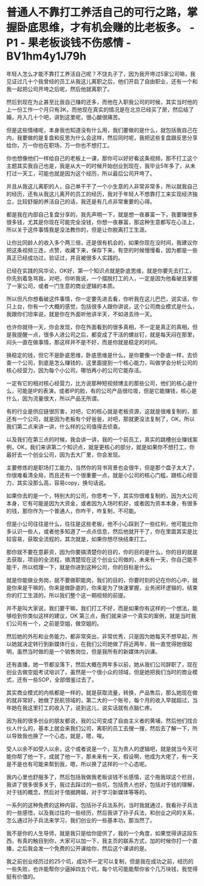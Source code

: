 # 普通人不靠打工养活自己的可行之路，掌握卧底思维，才有机会赚的比老板多。 - P1 - 果老板谈钱不伤感情 - BV1hm4y1J79h

年轻人怎么才能不靠打工养活自己呢？不饶丸子了，因为我开垮过5家公司嘛，我见证过几十个我曾经的员工从我这儿离职之后，他们开启了自由职业，还有一个和我一起把公司开垮之后呢，然后他就离职了。

然后到现在为止甚至比我自己赚的还多，而他在入职我公司的时候，其实当时他的上一份工作一个月只有3K，而他现在真实的情况是在北京已经买了房，然后结了婚，月入几十个吧，讲到这里呢，很心酸很痛苦。

但是这些情绪呢，本身我也知道没有什么用，我们要做的是什么，就包括我自己在内，我要做的是复盘和反思为什么会这样，然后同时呢，我把这些复盘跟反思分享给你，万一你也在职场，万一你也不想打工。

你也想像他们一样给自己的老板上一课，那你可以好好看这条视频，那不打工这个主题其实我自己也是，我是从大一的时候开始创业到现在，我毕业5年多了，从未打过一天工，可能也就是因为这个经历，所以最后公司开垮了。

并且从我这儿离职的人，自己单干干了一个小生意的人非常非常多，所以就我自己的经历，还有从我这儿离开的员工的经历，我对于年轻人不想靠打工来实现经济独立，比较舒服的养活自己的话，我还是有几点非常重要的心得。

都是我在内部自己复盘分享的，我先声明一下，就是想一夜暴富一下，我要赚很多很多钱，尤其是你现在可能完全没钱，你想一夜暴富，那这种生意都写在心法上，所以关于这件事情我是没法教你的，但是让你脱离打工生涯。

让你比同龄人的收入多个两三倍，还是很有机会的，如果你现在没时间，我建议你把这条视频三连，点赞，收藏下来，保存下来，有空的时候慢慢看，因为都是一些真正已经成功过，验证过，并且被很多人实践的。

已经在实践的风华论，OK好，第一个知识点就是卧底思维，就是你要先去打工，你先别着急骂我，对吧，你听我说，一个摆脱打工的人，一定是因为他看破且掌握了一家公司，或者一门生意的商业逻辑的本质。

所以但凡你想看破这件事情，你一定要先进去看，你听我在这儿巴巴，说实话，你只上台，你有一个大概的感觉，包括很多人跟你讲说，这个公司商业模式是什么，我跟你们坦率说，就是你在外面听他讲半天，不如进去待一天。

也许你就待一天，你会发现，你在外面看到的很多真相，不一定是真正的真相，但是我提醒一点，很多人进公司之后，都变成了干活的螺丝钉，就是每天闷在那里，闷头一直在做事情，那这样并不是不好，而是你就是稳定的时间。

换稳定的钱，但它不是卧底思维，卧底思维是什么，是你要像一个卧底一样，去侦查一个公司，到底是怎么赚钱的，这里面提到一个核心能力，叫做学会分析公司的核心经营力，因为每个小公司，哪怕再小的公司它能存活。

一定有它的相对核心经营力，比方说那种短视频博主的那些公司，他们的核心是什么，可能是IP的表演，或者IP的脸，有的公司产品很垃圾，但是它能赚钱，核心是什么，因为流量很大，所以产品无所谓。

有的行业是供应链很厉害，对吧，它的核心就是老板资源，这就是很难复制的，那还有一个公司，就是因为老板有个好爸爸，对吧，那就更没法复制了，OK，所以我们第二点来讲一讲，什么样的公司值得去侦查。

以及我们在第三点的时候，我会讲一讲，我的一个前员工，真实的跳槽创业赚钱案例，OK，我们来讲第二个知识点，就是更核心的部分，就是如果你不想打工，你最好去一个创业公司，因为去大厂里，你会发现。

主要修炼的是职场打工能力，当然你的背书背景也会很牛，但是那个盘子太大了，你很难看清全局，而且还有一个很重要一点，就是小公司的核心门槛，跟核心经营力，其实没那么高，容易copy，换句话说。

如果你去的是一个，特别大的公司，你思考一下，其实你很难复制的，因为大公司本身，它有可能是因为大资金，或者因为入场时机好，或者因为资本本身，有很多的钱，那你作为一个普通人，你咋干，咋复制，不可能。

但是小公司往往是什么，往往是这些老板，他不小心踩到了一些红利，他可能比你多认识一些人，或者他多知道了一点点信息，然后他就开干了，你在里面其实是比较容易，获取全流程的，其次就是，如果你想尽快结束打工。

那你就不要在意薪资，因为你要搞清楚你的目的，你的目的是什么，你的目的就是去获取，项目的全流程，搞清楚现在这个创业公司做的，未来有一天，你自己能不能干，所以梳理一下，就是你进到这种公司，你的目标是什么。

就是你能做业务岗，就不要做职能岗，我们的目的，你要时刻的记在你的心中，就是你来是干嘛的，你来是做卧底的，你来是为了快速掌握，业务闭环逻辑的，结束你的打工生涯的，所以我们整个这一期视频的前提。

并不是叫大家说，我们要干嘛，我们打工不好，而是如果你有这样的一个想法，能够给到你类似这样的建议，OK 第三点，我们就来讲一个真实的案例，就是当时我们公司有一个，之前是空姐，做空姐的。

然后她的外形和业务能力，都非常突出，非常优秀，只是因为她每天不想早起，所以她就决定转行到新媒体行业，在我们公司她做了将近两年，我一直觉得她很聪明，虽然当时做的是一个销售岗位，但是我所有的新媒体内训课。

还有直播，她一节都没落下，然后大概在两年多以前，她从我们公司辞职了，现在创业去做空姐考试培训了，虽然是一个很小众的领域，但是她把我们当时的商业模式，还有一些SOP，全部借鉴过去了。

其实商业模式的内核都是一样的，就是获取流量，转换，产品售后，那么她现在做的就非常好，她做了民航领域的，第二大的一个账号，每个月的收入早就超过，当年她在我这里打工的收入了，说到这儿，说实话就有点脑仁疼。

因为我的很多创业的朋友都说，我的公司变成了自由主义者的黄埔，然后他们找合伙人什么的，基本上就会来我们公司，离职的员工去搜一搜，然后去了解一下，所以导致我也换了一个心态，就是，嗯，唉。

受人以余不如受人以余，这个或者说是一个，互为贵人的逻辑吧，就是就当今天可能你帮了他一下，成就了他一下，那未来有一天，假设啊，他成为大佬了，有一天是不是也有可能来帮到我，嗯，所以换了这样的一个心态呢。

我内心里也舒服多了，然后包括我做我老板谈钱不长感情，这个拖我球这个栏目，我讲了很多很多关于，我过去踩过的一些坑，包括贵人也好，包括对于钱的理解，对于钱的概念，然后对于借据跨越，对于学习新媒体等等的。

一系列的这种免费的这种内容，包括孙子兵法系列，当时我就通过，我看孙子兵法的一些感悟，以及我过往的一些经历，然后我讲了孙子兵法，和创业之间的关系，怎么通过孙子兵法来学习，我们创业的一些基本功，那当然了。

我不是你的人生导师，就是我只是给你提供了，我的一个角度，如果觉得讲这段东西，有真的触目到你，大家可以加一下，我主页的联系方式，加的时候你打一个直播，之后我会发一个免费的公开课给你，然后这个课讲的是。

我之前创业经历过的25个坑，成功不一定可以复制，但是我在成功之前，经历的一些失败，也许能帮你少逼掉四五个坑，每个坑可能能帮你省个几万块钱，我觉得挺有价值的。

